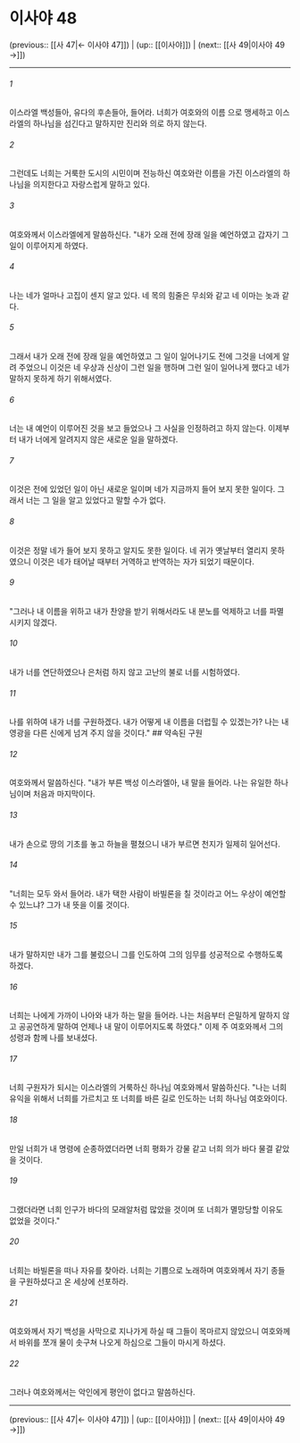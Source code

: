 # 이사야 48

(previous:: [[사 47|← 이사야 47]]) | (up:: [[이사야]]) | (next:: [[사 49|이사야 49 →]])

***




###### 1 

이스라엘 백성들아, 유다의 후손들아, 들어라. 너희가 여호와의 이름 으로 맹세하고 이스라엘의 하나님을 섬긴다고 말하지만 진리와 의로 하지 않는다. 



###### 2 

그런데도 너희는 거룩한 도시의 시민이며 전능하신 여호와란 이름을 가진 이스라엘의 하나님을 의지한다고 자랑스럽게 말하고 있다. 



###### 3 

여호와께서 이스라엘에게 말씀하신다. "내가 오래 전에 장래 일을 예언하였고 갑자기 그 일이 이루어지게 하였다. 



###### 4 

나는 네가 얼마나 고집이 센지 알고 있다. 네 목의 힘줄은 무쇠와 같고 네 이마는 놋과 같다. 



###### 5 

그래서 내가 오래 전에 장래 일을 예언하였고 그 일이 일어나기도 전에 그것을 너에게 알려 주었으니 이것은 네 우상과 신상이 그런 일을 행하며 그런 일이 일어나게 했다고 네가 말하지 못하게 하기 위해서였다. 



###### 6 

너는 내 예언이 이루어진 것을 보고 들었으나 그 사실을 인정하려고 하지 않는다. 이제부터 내가 너에게 알려지지 않은 새로운 일을 말하겠다. 



###### 7 

이것은 전에 있었던 일이 아닌 새로운 일이며 네가 지금까지 들어 보지 못한 일이다. 그래서 너는 그 일을 알고 있었다고 말할 수가 없다. 



###### 8 

이것은 정말 네가 들어 보지 못하고 알지도 못한 일이다. 네 귀가 옛날부터 열리지 못하였으니 이것은 네가 태어날 때부터 거역하고 반역하는 자가 되었기 때문이다. 



###### 9 

"그러나 내 이름을 위하고 내가 찬양을 받기 위해서라도 내 분노를 억제하고 너를 파멸시키지 않겠다. 



###### 10 

내가 너를 연단하였으나 은처럼 하지 않고 고난의 불로 너를 시험하였다. 



###### 11 

나를 위하여 내가 너를 구원하겠다. 내가 어떻게 내 이름을 더럽힐 수 있겠는가? 나는 내 영광을 다른 신에게 넘겨 주지 않을 것이다." ## 약속된 구원 



###### 12 

여호와께서 말씀하신다. "내가 부른 백성 이스라엘아, 내 말을 들어라. 나는 유일한 하나님이며 처음과 마지막이다. 



###### 13 

내가 손으로 땅의 기초를 놓고 하늘을 펼쳤으니 내가 부르면 천지가 일제히 일어선다. 



###### 14 

"너희는 모두 와서 들어라. 내가 택한 사람이 바빌론을 칠 것이라고 어느 우상이 예언할 수 있느냐? 그가 내 뜻을 이룰 것이다. 



###### 15 

내가 말하지만 내가 그를 불렀으니 그를 인도하여 그의 임무를 성공적으로 수행하도록 하겠다. 



###### 16 

너희는 나에게 가까이 나아와 내가 하는 말을 들어라. 나는 처음부터 은밀하게 말하지 않고 공공연하게 말하여 언제나 내 말이 이루어지도록 하였다." 이제 주 여호와께서 그의 성령과 함께 나를 보내셨다. 



###### 17 

너희 구원자가 되시는 이스라엘의 거룩하신 하나님 여호와께서 말씀하신다. "나는 너희 유익을 위해서 너희를 가르치고 또 너희를 바른 길로 인도하는 너희 하나님 여호와이다. 



###### 18 

만일 너희가 내 명령에 순종하였더라면 너희 평화가 강물 같고 너희 의가 바다 물결 같았을 것이다. 



###### 19 

그랬더라면 너희 인구가 바다의 모래알처럼 많았을 것이며 또 너희가 멸망당할 이유도 없었을 것이다." 



###### 20 

너희는 바빌론을 떠나 자유를 찾아라. 너희는 기쁨으로 노래하며 여호와께서 자기 종들을 구원하셨다고 온 세상에 선포하라. 



###### 21 

여호와께서 자기 백성을 사막으로 지나가게 하실 때 그들이 목마르지 않았으니 여호와께서 바위를 쪼개 물이 솟구쳐 나오게 하심으로 그들이 마시게 하셨다. 



###### 22 

그러나 여호와께서는 악인에게 평안이 없다고 말씀하신다.

***

(previous:: [[사 47|← 이사야 47]]) | (up:: [[이사야]]) | (next:: [[사 49|이사야 49 →]])
